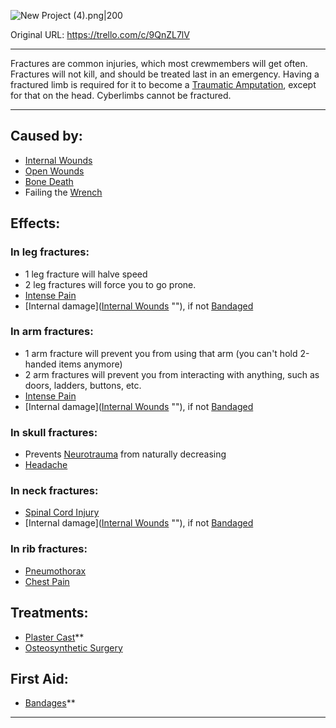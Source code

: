 ![New Project (4).png\|200](/Bones/Fractures%20-%20Attachments/6718845db30472d958dd7aed.png)

Original URL: https://trello.com/c/9QnZL7lV

---

Fractures are common injuries, which most crewmembers will get often. Fractures will not kill, and should be treated last in an emergency. Having a fractured limb is required for it to become a [Traumatic Amputation](../Extremities/Traumatic%20Amputation.md), except for that on the head. Cyberlimbs cannot be fractured.

---

## Caused by:

- [Internal Wounds](../Any%20bodypart/Internal%20Wounds.md)
- [Open Wounds](../Any%20bodypart/Open%20Wounds.md)
- [Bone Death](Bone%20Death.md)
- Failing the [Wrench](../Items/Wrench.md)

## Effects:

### In leg fractures:

- 1 leg fracture will halve speed
- 2 leg fractures will force you to go prone.
- [Intense Pain](../Symptoms/Intense%20Pain.md)
- [Internal damage]([Internal Wounds](../Any%20bodypart/Internal%20Wounds.md) "‌"), if not [Bandaged](../Any%20bodypart/Bandaged.md)

### In arm fractures:

- 1 arm fracture will prevent you from using that arm (you can't hold 2-handed items anymore)
- 2 arm fractures will prevent you from interacting with anything, such as doors, ladders, buttons, etc.
- [Intense Pain](../Symptoms/Intense%20Pain.md)
- [Internal damage]([Internal Wounds](../Any%20bodypart/Internal%20Wounds.md) "‌"), if not [Bandaged](../Any%20bodypart/Bandaged.md)

### In skull fractures:

- Prevents [Neurotrauma](../Head_Brain/Neurotrauma.md) from naturally decreasing
- [Headache](../Symptoms/Headache.md)

### In neck fractures:

- [Spinal Cord Injury](../Head_Brain/Spinal%20Cord%20Injury.md)
- [Internal damage]([Internal Wounds](../Any%20bodypart/Internal%20Wounds.md) "‌"), if not [Bandaged](../Any%20bodypart/Bandaged.md)

### In rib fractures:

- [Pneumothorax](../Lungs/Pneumothorax.md)
- [Chest Pain](../Symptoms/Chest%20Pain.md)

## Treatments:

- [Plaster Cast](../Extremities/Plaster%20Cast.md)**
- [Osteosynthetic Surgery](../Procedures/Osteosynthetic%20Surgery.md)

## First Aid:

- [Bandages](../Items/Bandages.md)**

---

